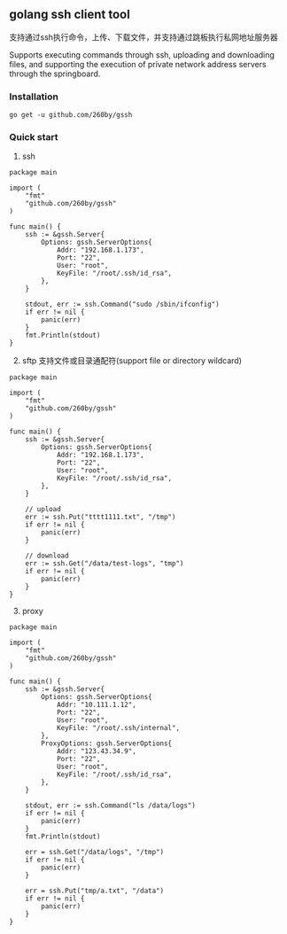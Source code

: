 ## golang ssh client tool

支持通过ssh执行命令，上传、下载文件，并支持通过跳板执行私网地址服务器

Supports executing commands through ssh, uploading and downloading files, and supporting the execution of private network address servers through the springboard.

### Installation
    go get -u github.com/260by/gssh

### Quick start

1. ssh

```
package main

import (
	"fmt"
	"github.com/260by/gssh"
)

func main() {
	ssh := &gssh.Server{
		Options: gssh.ServerOptions{
			Addr: "192.168.1.173",
			Port: "22",
			User: "root",
			KeyFile: "/root/.ssh/id_rsa",
		},
	}

	stdout, err := ssh.Command("sudo /sbin/ifconfig")
	if err != nil {
		panic(err)
	}
	fmt.Println(stdout)
}
```

2. sftp 支持文件或目录通配符(support file or directory wildcard)

```
package main

import (
	"fmt"
	"github.com/260by/gssh"
)

func main() {
	ssh := &gssh.Server{
		Options: gssh.ServerOptions{
			Addr: "192.168.1.173",
			Port: "22",
			User: "root",
			KeyFile: "/root/.ssh/id_rsa",
		},
	}

	// upload
	err := ssh.Put("tttt1111.txt", "/tmp")
	if err != nil {
	 	panic(err)
	}

	// download
	err := ssh.Get("/data/test-logs", "tmp")
	if err != nil {
		panic(err)
	}
}
```

3. proxy

```
package main

import (
	"fmt"
	"github.com/260by/gssh"
)

func main() {
	ssh := &gssh.Server{
		Options: gssh.ServerOptions{
			Addr: "10.111.1.12",
			Port: "22",
			User: "root",
			KeyFile: "/root/.ssh/internal",
		},
		ProxyOptions: gssh.ServerOptions{
			Addr: "123.43.34.9",
			Port: "22",
			User: "root",
			KeyFile: "/root/.ssh/id_rsa",
		},
	}

	stdout, err := ssh.Command("ls /data/logs")
	if err != nil {
		panic(err)
	}
	fmt.Println(stdout)

	err = ssh.Get("/data/logs", "/tmp")
	if err != nil {
		panic(err)
	}

	err = ssh.Put("tmp/a.txt", "/data")
	if err != nil {
	    panic(err)
	}
}
```
